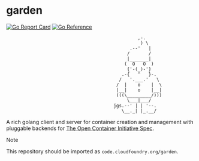 # garden

[![Go Report Card](https://goreportcard.com/badge/code.cloudfoundry.org/garden)](https://goreportcard.com/report/code.cloudfoundry.org/garden)
[![Go Reference](https://pkg.go.dev/badge/code.cloudfoundry.org/garden.svg)](https://pkg.go.dev/code.cloudfoundry.org/garden)

```
                                                 ,-.
                                                  ) \
                                              .--'   |
                                             /       /
                                             |_______|
                                            (  O   O  )
                                             {'-(_)-'}
                                           .-{   ^   }-.
                                          /   '.___.'   \
                                         /  |    o    |  \
                                         |__|    o    |__|
                                         (((\_________/)))
                                             \___|___/
                                        jgs.--' | | '--.
                                           \__._| |_.__/
```

A rich golang client and server for container creation and management with pluggable backends for [The Open Container Initiative Spec](https://github.com/cloudfoundry/guardian/).


> [!NOTE]
>
> This repository should be imported as `code.cloudfoundry.org/garden`.
